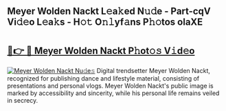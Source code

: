 ## Meyer Wolden Nackt L𝚎a𝚔ed N𝚞𝚍e - Part-cqV Vi𝚍𝚎o L𝚎a𝚔s - H𝚘𝚝 O𝚗𝚕yf𝚊ns P𝚑𝚘tos olaXE

# <h2><a href="http://kf07on.oniu.top/?m=Meyer+Wolden+Nackt">🔗👉 🔴 Meyer Wolden Nackt P𝚑ot𝚘𝚜 V𝚒d𝚎o</a></h2>

[![Meyer Wolden Nackt Nu𝚍e𝚜](https://i.imgur.com/0qMVB7G.gif)](http://kf07on.oniu.top/?m=Meyer+Wolden+Nackt)
Digital trendsetter Meyer Wolden Nackt, recognized for publishing dance and lifestyle material, consisting of presentations and personal vlogs. Meyer Wolden Nackt's public image is marked by accessibility and sincerity, while his personal life remains veiled in secrecy.  
